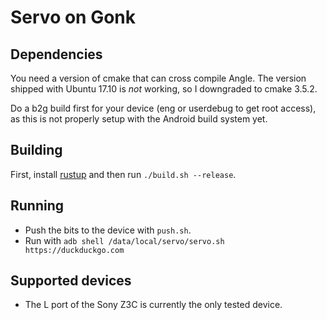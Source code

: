 # Servo on Gonk

## Dependencies

You need a version of cmake that can cross compile Angle. The version shipped with Ubuntu 17.10 is *not* working, so I downgraded to cmake 3.5.2.

Do a b2g build first for your device (eng or userdebug to get root access), as this is not properly setup with the Android build system yet.

## Building

First, install [rustup](https://rustup.rs/) and then run `./build.sh --release`.

## Running

- Push the bits to the device with `push.sh`.
- Run with `adb shell /data/local/servo/servo.sh https://duckduckgo.com`

## Supported devices

- The L port of the Sony Z3C is currently the only tested device.